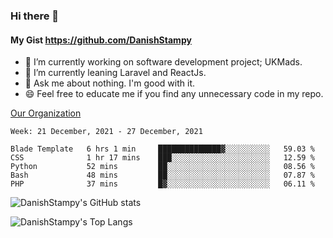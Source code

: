 ### Hi there 👋

#### My Gist https://github.com/DanishStampy

- 🔭 I’m currently working on software development project; UKMads.
- 🌱 I’m currently leaning Laravel and ReactJs.
- 💬 Ask me about nothing. I'm good with it.
- 😄 Feel free to educate me if you find any unnecessary code in my repo.


[Our Organization](https://github.com/lepak-xyz)
<br>

<!--START_SECTION:waka-->
```text
Week: 21 December, 2021 - 27 December, 2021

Blade Template   6 hrs 1 min     ██████████████▓░░░░░░░░░░   59.03 % 
CSS              1 hr 17 mins    ███░░░░░░░░░░░░░░░░░░░░░░   12.59 % 
Python           52 mins         ██░░░░░░░░░░░░░░░░░░░░░░░   08.56 % 
Bash             48 mins         ██░░░░░░░░░░░░░░░░░░░░░░░   07.87 % 
PHP              37 mins         █▓░░░░░░░░░░░░░░░░░░░░░░░   06.11 % 
```
<!--END_SECTION:waka-->

![DanishStampy's GitHub stats](https://github-readme-stats.vercel.app/api?username=DanishStampy&show_icons=true&theme=tokyonight&hide_border=false)

![DanishStampy's Top Langs](https://github-readme-stats.vercel.app/api/top-langs/?username=DanishStampy&langs_count=10&layout=compact)



<!--
**DanishStampy/DanishStampy** is a ✨ _special_ ✨ repository because its `README.md` (this file) appears on your GitHub profile.

Here are some ideas to get you started:

- 🔭 I’m currently working on ...
- 🌱 I’m currently learning ...
- 👯 I’m looking to collaborate on ...
- 🤔 I’m looking for help with ...
- 💬 Ask me about ...
- 📫 How to reach me: ...
- 😄 Pronouns: ...
- ⚡ Fun fact: ...
-->
